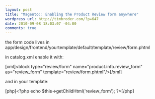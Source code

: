 ```yaml
--- 
layout: post
title: "Magento:: Enabling the Product Review form anywhere"
wordpress_url: http://timbroder.com/?p=647
date: 2010-09-08 18:03:07 -04:00
comments: true
---
```

the form code lives in app/design/frontend/yourtemplate/default/template/review/form.phtml

in catalog.xml enable it with:

[xml]&lt;block type=&quot;review/form&quot; name=&quot;product.info.review_form&quot; as=&quot;review_form&quot; template=&quot;review/form.phtml&quot;/&gt;[/xml]

and in your template:

[php]&lt;?php echo $this-&gt;getChildHtml('review_form'); ?&gt;[/php]
